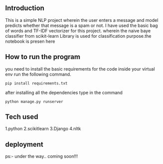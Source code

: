 
## Introduction
This is a simple NLP project wherein the user enters a message and model predicts whether that message is a spam or not. I have used the basic bag of words and TF-IDF vectorizer for this project. wherein the naive baye classifier from scikit-learn Library is used for classification purpose.the notebook is presen here
## How to run the program
you need to install the basic requirements for the code inside your virtual env run the following command.
```
pip install requirements.txt
```
after installing all the dependencies type in the command
```
python manage.py runserver
```
## Tech used
1.python
2.scikitlearn
3.Django
4.nltk
## deployment
ps:- under the way.. coming soon!!!
